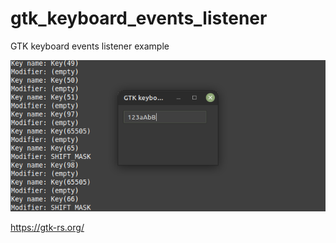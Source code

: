 # gtk_keyboard_events_listener
GTK keyboard events listener example

![screenshot](https://github.com/antonovmike/gtk_keyboard_events_listener/blob/main/screenshot.png)

https://gtk-rs.org/
